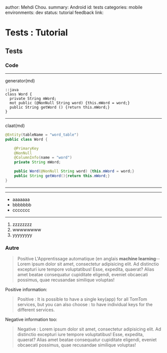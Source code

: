 author:            Mehdi Chou.
summary:           Android
id:                tests
categories:        mobile
environments:      dev
status:            tutorial
feedback link:


# Tests : Tutorial
## Tests

### Code

----

generator(md)

    ::java
    class Word {
      private String mWord;
      mot public (@NonNull String word) {this.mWord = word;}
      public String getWord () {return this.mWord;}
    }

----

claat(md)

```java
@Entity(tableName = "word_table")
public class Word {

    @PrimaryKey
    @NonNull
    @ColumnInfo(name = "word")
    private String mWord;

    public Word(@NonNull String word) {this.mWord = word;}
    public String getWord(){return this.mWord;}
}
```
----

----

* aaaaaaa
* bbbbbbb
* ccccccc

---

1. zzzzzzzz
2. wwwwwwww
3. yyyyyyyy

  
### Autre

> Positive L'Apprentissage automatique (en anglais **machine learning**--
Lorem ipsum dolor sit amet, consectetur adipisicing elit. 
Ad distinctio excepturi iure tempore voluptatibus! Esse, expedita, quaerat? 
Alias amet beatae consequatur cupiditate eligendi, eveniet obcaecati possimus, 
quae recusandae similique voluptas!

Positive information:
> Positive
> : It is possible to have a single key(app) for all TomTom services, but you can also choose : to have individual keys for the different services.

Negative information too:

> Negative
> : Lorem ipsum dolor sit amet, consectetur adipisicing elit. 
Ad distinctio excepturi iure tempore voluptatibus! Esse, expedita, quaerat? 
Alias amet beatae consequatur cupiditate eligendi, eveniet obcaecati possimus, 
quae recusandae similique voluptas!
 
